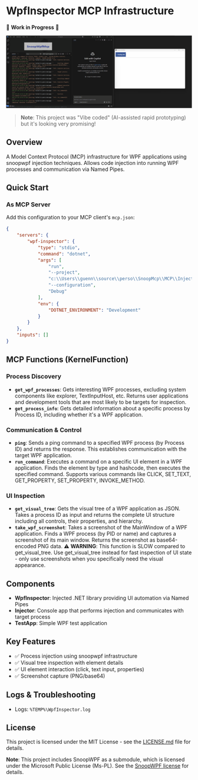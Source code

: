# WpfInspector MCP Infrastructure

🚧 **Work in Progress** 🚧

![SnoopWpfMcp Demo](SnoopWpfMcp.gif)

> **Note**: This project was "Vibe coded" (AI-assisted rapid prototyping) but it's looking very promising! 

## Overview

A Model Context Protocol (MCP) infrastructure for WPF applications using snoopwpf injection techniques. Allows code injection into running WPF processes and communication via Named Pipes.

## Quick Start

### As MCP Server
Add this configuration to your MCP client's `mcp.json`:

```json
{
    "servers": {
        "wpf-inspector": {
            "type": "stdio",
            "command": "dotnet",
            "args": [
                "run",
                "--project",
                "c:\\Users\\guenn\\source\\perso\\SnoopMcp\\MCP\\Injector\\Injector.csproj",
                "--configuration",
                "Debug"
            ],
            "env": {
                "DOTNET_ENVIRONMENT": "Development"
            }
        }
    },
    "inputs": []
}
```

## MCP Functions (KernelFunction)

### Process Discovery
- **`get_wpf_processes`**: Gets interesting WPF processes, excluding system components like explorer, TextInputHost, etc. Returns user applications and development tools that are most likely to be targets for inspection.
- **`get_process_info`**: Gets detailed information about a specific process by Process ID, including whether it's a WPF application.

### Communication & Control  
- **`ping`**: Sends a ping command to a specified WPF process (by Process ID) and returns the response. This establishes communication with the target WPF application.
- **`run_command`**: Executes a command on a specific UI element in a WPF application. Finds the element by type and hashcode, then executes the specified command. Supports various commands like CLICK, SET_TEXT, GET_PROPERTY, SET_PROPERTY, INVOKE_METHOD.

### UI Inspection
- **`get_visual_tree`**: Gets the visual tree of a WPF application as JSON. Takes a process ID as input and returns the complete UI structure including all controls, their properties, and hierarchy.
- **`take_wpf_screenshot`**: Takes a screenshot of the MainWindow of a WPF application. Finds a WPF process (by PID or name) and captures a screenshot of its main window. Returns the screenshot as base64-encoded PNG data. ⚠️ **WARNING**: This function is SLOW compared to get_visual_tree. Use get_visual_tree instead for fast inspection of UI state - only use screenshots when you specifically need the visual appearance.

## Components

- **WpfInspector**: Injected .NET library providing UI automation via Named Pipes
- **Injector**: Console app that performs injection and communicates with target process  
- **TestApp**: Simple WPF test application

## Key Features

- ✅ Process injection using snoopwpf infrastructure
- ✅ Visual tree inspection with element details
- ✅ UI element interaction (click, text input, properties)
- ✅ Screenshot capture (PNG/base64)

## Logs & Troubleshooting

- Logs: `%TEMP%\WpfInspector.log`

## License

This project is licensed under the MIT License - see the [LICENSE.md](LICENSE.md) file for details.

**Note**: This project includes SnoopWPF as a submodule, which is licensed under the Microsoft Public License (Ms-PL). See the [SnoopWPF license](snoopwpf/License.txt) for details.
